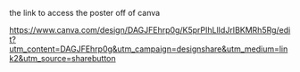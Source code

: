 the link to access the poster off of canva

https://www.canva.com/design/DAGJFEhrp0g/K5prPIhLlIdJrIBKMRh5Rg/edit?utm_content=DAGJFEhrp0g&utm_campaign=designshare&utm_medium=link2&utm_source=sharebutton